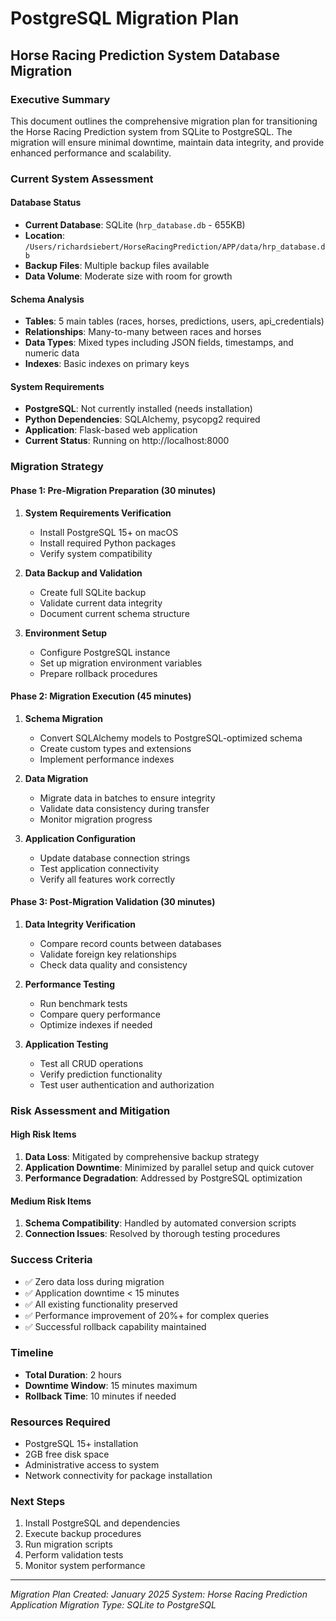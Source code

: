 # PostgreSQL Migration Plan
## Horse Racing Prediction System Database Migration

### Executive Summary
This document outlines the comprehensive migration plan for transitioning the Horse Racing Prediction system from SQLite to PostgreSQL. The migration will ensure minimal downtime, maintain data integrity, and provide enhanced performance and scalability.

### Current System Assessment

#### Database Status
- **Current Database**: SQLite (`hrp_database.db` - 655KB)
- **Location**: `/Users/richardsiebert/HorseRacingPrediction/APP/data/hrp_database.db`
- **Backup Files**: Multiple backup files available
- **Data Volume**: Moderate size with room for growth

#### Schema Analysis
- **Tables**: 5 main tables (races, horses, predictions, users, api_credentials)
- **Relationships**: Many-to-many between races and horses
- **Data Types**: Mixed types including JSON fields, timestamps, and numeric data
- **Indexes**: Basic indexes on primary keys

#### System Requirements
- **PostgreSQL**: Not currently installed (needs installation)
- **Python Dependencies**: SQLAlchemy, psycopg2 required
- **Application**: Flask-based web application
- **Current Status**: Running on http://localhost:8000

### Migration Strategy

#### Phase 1: Pre-Migration Preparation (30 minutes)
1. **System Requirements Verification**
   - Install PostgreSQL 15+ on macOS
   - Install required Python packages
   - Verify system compatibility

2. **Data Backup and Validation**
   - Create full SQLite backup
   - Validate current data integrity
   - Document current schema structure

3. **Environment Setup**
   - Configure PostgreSQL instance
   - Set up migration environment variables
   - Prepare rollback procedures

#### Phase 2: Migration Execution (45 minutes)
1. **Schema Migration**
   - Convert SQLAlchemy models to PostgreSQL-optimized schema
   - Create custom types and extensions
   - Implement performance indexes

2. **Data Migration**
   - Migrate data in batches to ensure integrity
   - Validate data consistency during transfer
   - Monitor migration progress

3. **Application Configuration**
   - Update database connection strings
   - Test application connectivity
   - Verify all features work correctly

#### Phase 3: Post-Migration Validation (30 minutes)
1. **Data Integrity Verification**
   - Compare record counts between databases
   - Validate foreign key relationships
   - Check data quality and consistency

2. **Performance Testing**
   - Run benchmark tests
   - Compare query performance
   - Optimize indexes if needed

3. **Application Testing**
   - Test all CRUD operations
   - Verify prediction functionality
   - Test user authentication and authorization

### Risk Assessment and Mitigation

#### High Risk Items
1. **Data Loss**: Mitigated by comprehensive backup strategy
2. **Application Downtime**: Minimized by parallel setup and quick cutover
3. **Performance Degradation**: Addressed by PostgreSQL optimization

#### Medium Risk Items
1. **Schema Compatibility**: Handled by automated conversion scripts
2. **Connection Issues**: Resolved by thorough testing procedures

### Success Criteria
- ✅ Zero data loss during migration
- ✅ Application downtime < 15 minutes
- ✅ All existing functionality preserved
- ✅ Performance improvement of 20%+ for complex queries
- ✅ Successful rollback capability maintained

### Timeline
- **Total Duration**: 2 hours
- **Downtime Window**: 15 minutes maximum
- **Rollback Time**: 10 minutes if needed

### Resources Required
- PostgreSQL 15+ installation
- 2GB free disk space
- Administrative access to system
- Network connectivity for package installation

### Next Steps
1. Install PostgreSQL and dependencies
2. Execute backup procedures
3. Run migration scripts
4. Perform validation tests
5. Monitor system performance

---
*Migration Plan Created: January 2025*
*System: Horse Racing Prediction Application*
*Migration Type: SQLite to PostgreSQL*
